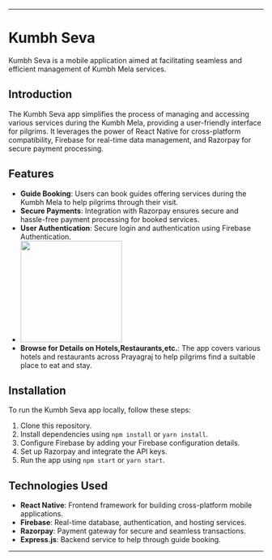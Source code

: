 
---

# Kumbh Seva

Kumbh Seva is a mobile application aimed at facilitating seamless and efficient management of Kumbh Mela services.

## Introduction

The Kumbh Seva app simplifies the process of managing and accessing various services during the Kumbh Mela, providing a user-friendly interface for pilgrims. It leverages the power of React Native for cross-platform compatibility, Firebase for real-time data management, and Razorpay for secure payment processing.

## Features

- **Guide Booking**: Users can book guides offering services during the Kumbh Mela to help pilgrims through their visit.
- **Secure Payments**: Integration with Razorpay ensures secure and hassle-free payment processing for booked services.
- **User Authentication**: Secure login and authentication using Firebase Authentication.
- <img src="https://github.com/pradysriv02/Kumbh-Seva/assets/116811317/e969567c-9c91-4a71-b27d-b04ca9d5bffd" width="200" height="200">
- **Browse for Details on Hotels,Restaurants,etc.**: The app covers various hotels and restaurants across Prayagraj to help pilgrims find a suitable place to eat and stay. 


## Installation

To run the Kumbh Seva app locally, follow these steps:

1. Clone this repository.
2. Install dependencies using `npm install` or `yarn install`.
3. Configure Firebase by adding your Firebase configuration details.
4. Set up Razorpay and integrate the API keys.
5. Run the app using `npm start` or `yarn start`.



## Technologies Used

- **React Native**: Frontend framework for building cross-platform mobile applications.
- **Firebase**: Real-time database, authentication, and hosting services.
- **Razorpay**: Payment gateway for secure and seamless transactions.
- **Express.js**: Backend service to help through guide booking.



---


